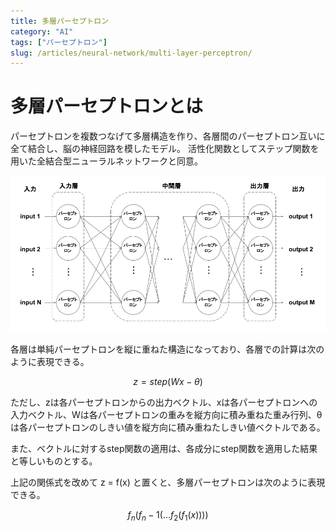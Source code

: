 ```yaml
---
title: 多層パーセプトロン
category: "AI"
tags: ["パーセプトロン"]
slug: /articles/neural-network/multi-layer-perceptron/
---
```



# 多層パーセプトロンとは
パーセプトロンを複数つなげて多層構造を作り、各層間のパーセプトロン互いに全て結合し、脳の神経回路を模したモデル。
活性化関数としてステップ関数を用いた全結合型ニューラルネットワークと同意。

![多層パーセプトロン](./multi-layer-perceptron.png)

各層は単純パーセプトロンを縦に重ねた構造になっており、各層での計算は次のように表現できる。

$$
z = step(Wx - θ)
$$

ただし、zは各パーセプトロンからの出力ベクトル、xは各パーセプトロンへの入力ベクトル、Wは各パーセプトロンの重みを縦方向に積み重ねた重み行列、θは各パーセプトロンのしきい値を縦方向に積み重ねたしきい値ベクトルである。

また、ベクトルに対するstep関数の適用は、各成分にstep関数を適用した結果と等しいものとする。

上記の関係式を改めて z = f(x) と置くと、多層パーセプトロンは次のように表現できる。

$$
f_n(f_n-1(...f_2(f_1(x))))
$$